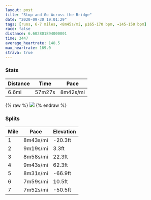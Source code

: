 ```yaml
---
layout: post
title: "Stop and Go Across the Bridge"
date: "2020-09-30 19:01:29"
tags: [runs, 6-7 miles, <8m45s/mi, μ165-170 bpm, →145-150 bpm]
race: false
distance: 6.602801894000001
time: 3447
average_heartrate: 148.5
max_heartrate: 169.0
strava: true
---
```


### Stats

| Distance | Time | Pace |
|----------|------|------|
|6.6mi|57m27s|8m42s/mi|

{% raw %}
<img src='https://maps.googleapis.com/maps/api/staticmap?maptype=roadmap&path=enc:o`wwFthsbM@u@G@YURI\Fb@Z`@DfAMr@f@`@?n@j@hAf@J?VUNYb@TnAJVj@L~@Rp@H~BPZXPE\RH?^Fb@NBXILTUb@HZxAQxA^l@DjBSZRFT`CZ?NL`@TRt@vAxAb@t@z@hCNb@Rv@r@PFRn@ZX|@T\RAh@J^h@n@XNFRZGl@b@hAFHPn@b@|@ZZ|@`@Tv@V\t@f@NT?\r@`@b@Nj@PRZFrAv@~Bj@d@XNVtBEz@`@t@Nv@Kl@NpBCxBXZGXVf@CZV`AA~B\d@MVe@h@WdFw@p@[Z?x@]|AIXSJUpAc@`@Bj@YJ?b@g@bD}AX]bAm@n@ItAs@nBe@TUl@AlAi@^[x@aBb@aCh@s@FSCONiAn@e@AGX_A^}@b@q@Fe@PYNCTU?[X{@p@W`@yAXEPwAKmAx@gAEI\qAASZw@TK`@Df@gAPy@?OCQSKDKQUTo@j@w@Ao@l@cAFo@r@wBLQzA[hAJ|@\GBFS_@`@ANxBn@~CXpAb@\?vAn@|@Fn@Zb@Dp@TRATNn@CJMj@dAn@`@fEt@\VjA^\`@jCz@TEjB`Av@P`B|@jAd@ROK]d@[t@_A|BoAhAeAN@XKTY|@i@Vc@jAKZWr@QPSLAPUfAs@~@MPWVM|Ac@L[p@e@LEJ_@`Ak@PYb@]Tk@VCNe@r@CXUJSRGDOtA`@v@@`Ao@lAQtA_Ap@?z@e@h@]jBs@bAu@`@GpAi@dAGhAo@rA[P[VI\Yh@[n@Iz@m@l@AXIf@[fBKz@iARy@AKPO?MbHsARQnCGTFLVNFZBVXpAF`@NrBUPHtAFLFj@WJFAD?IFGpERZM^Bd@`A|BvCB\Xp@IF@p@`BbB}BWC\B^MNi@TYz@Wf@Ed@Fl@\EHFZt@Dj@sB~Ae@t@Tj@HhBGXYVA|@UHIp@OLQnAi@pBIv@Y`ADnAKbA?`@Y^OVC\M`@@x@Md@@\]fBC@lE|A\EE[^sC?c@N}@?[v@oBLMj@Jp@\vC`AFL@ZQ`@@p@WpCBh@QhAHfBQnBc@QBh@c@NEn@QLAZU|@NTvCl@n@D`@^?F&key=AIzaSyC1MId7bFpkLXNAaYhBSTb8jLyiSqzbDtM&size=800x800&markers=color:yellow|label:S|40.75544,-73.99579&markers=color:green|label:F|40.69308000000006,-74.00149999999985'>
{% endraw %}

### Splits

| Mile | Pace | Elevation |
|------|------|-----------|
|1|8m43s/mi|-20.3ft|
|2|9m19s/mi|3.3ft|
|3|8m58s/mi|22.3ft|
|4|9m43s/mi|62.3ft|
|5|8m31s/mi|-66.9ft|
|6|7m59s/mi|10.5ft|
|7|7m52s/mi|-50.5ft|

